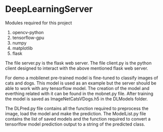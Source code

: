 # DeepLearningServer

Modules required for this project
1. opencv-python
2. tensorflow-gpu
3. numpy
4. matplotlib
5. flask

The file server.py is the flask web server.
The file client.py is the python client designed to interact with the above mentioned flask web server.

For demo a mobilenet pre-trained model is fine-tuned to classify images of cats and dogs.
This model is used as an example but the server should be able to work with any tensorflow model.
The creation of the model and everthing related with it can be found in the mobnet.py file.
After training the model is saved as ImageNetCatsVDogs.h5 in the DLModels folder.

The DLPred.py file contains all the function required to preprocess the image, load the model and make the prediction.
The ModelList.py file contains the list of saved models and the function required to convert a tensorlfow model prediction output to a string of the predicted class.
